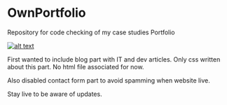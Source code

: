 # OwnPortfolio
Repository for code checking of my case studies Portfolio

[![alt text](https://ckouvtanovitch.phoenixia-prods.com/images/PORTFOLIO-colored.jpg "Portfolio Corentin KOUVTANOVITCH")](https://ckouvtanovitch.phoenixia-prods.com)

First wanted to include blog part with IT and dev articles.
Only css written about this part. No html file associated for now.

Also disabled contact form part to avoid spamming when website live.

Stay live to be aware of updates.
